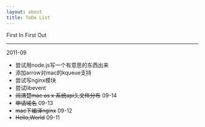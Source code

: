 ```yaml
---
layout: about
title: ToDo List
---
```

First In First Out  

***
2011-09

* 尝试用node.js写一个有意思的东西出来
* 添加arrow对mac的kqueue支持
* 尝试写nginx模块
* 尝试libevent
* <strike>闹清楚mac os x 系统api头文件分布</strike> 09-14
* <strike>申请域名</strike> 09-13
* <strike>mac下编译nginx</strike> 09-12 
* <strike>Hello,World</strike> 09-11